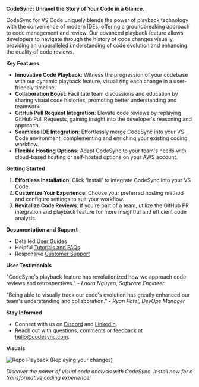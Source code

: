 **CodeSync: Unravel the Story of Your Code in a Glance.**

CodeSync for VS Code uniquely blends the power of playback technology with the convenience of modern IDEs, offering a groundbreaking approach to code management and review. Our advanced playback feature allows developers to navigate through the history of code changes visually, providing an unparalleled understanding of code evolution and enhancing the quality of code reviews.

**Key Features**

- **Innovative Code Playback**: Witness the progression of your codebase with our dynamic playback feature, visualizing each change in a user-friendly timeline.
- **Collaboration Boost**: Facilitate team discussions and education by sharing visual code histories, promoting better understanding and teamwork.
- **GitHub Pull Request Integration**: Elevate code reviews by replaying GitHub Pull Requests, gaining insight into the developer's reasoning and approach.
- **Seamless IDE Integration**: Effortlessly merge CodeSync into your VS Code environment, complementing and enriching your existing coding workflow.
- **Flexible Hosting Options**: Adapt CodeSync to your team's needs with cloud-based hosting or self-hosted options on your AWS account.

**Getting Started**

1. **Effortless Installation**: Click 'Install' to integrate CodeSync into your VS Code.
2. **Customize Your Experience**: Choose your preferred hosting method and configure settings to suit your workflow.
3. **Revitalize Code Reviews**: If you’re part of a team, utilize the GitHub PR integration and playback feature for more insightful and efficient code analysis.

**Documentation and Support**

- Detailed [User Guides](https://www.codesync.com/install)
- Helpful [Tutorials and FAQs](https://www.codesync.com/install)
- Responsive [Customer Support](https://calendly.com/codesync/codesync-demo)

**User Testimonials**

"CodeSync's playback feature has revolutionized how we approach code reviews and retrospectives." - *_Laura Nguyen, Software Engineer_*

"Being able to visually track our code's evolution has greatly enhanced our team's understanding and collaboration." - *_Ryan Patel, DevOps Manager_*

**Stay Informed**  
- Connect with us on [Discord](https://discord.com/invite/3daCMNZNTa) and [LinkedIn](https://www.linkedin.com/company/codesyncapp/).
- Reach out with questions, comments or feedback at <hello@codesync.com>.

**Visuals**

![Repo Playback (Replaying your changes)](https://codesync-images.s3.amazonaws.com/playback-dark-theme.gif)

*_Discover the power of visual code analysis with CodeSync. Install now for a transformative coding experience!_*